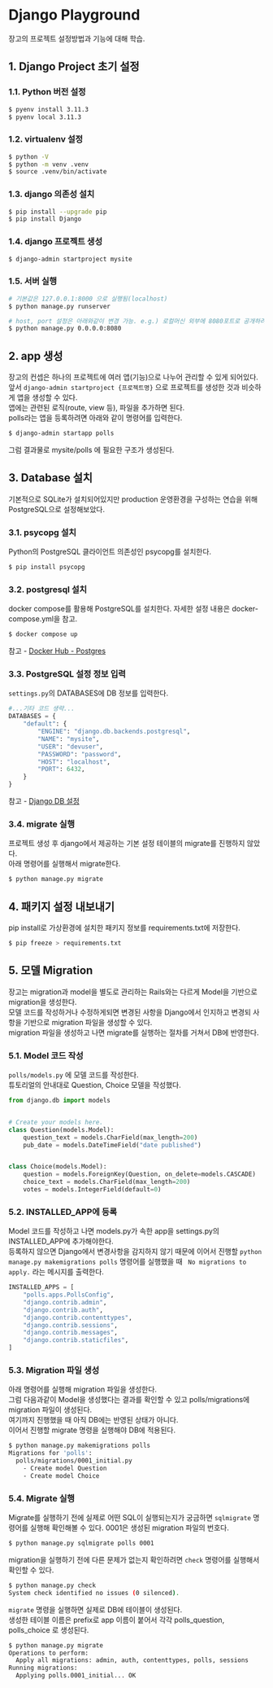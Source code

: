 # Django Playground
장고의 프로젝트 설정방법과 기능에 대해 학습.

## 1. Django Project 초기 설정
### 1.1. Python 버전 설정
```sh
$ pyenv install 3.11.3
$ pyenv local 3.11.3
```
### 1.2. virtualenv 설정
```sh
$ python -V
$ python -m venv .venv
$ source .venv/bin/activate
```

### 1.3. django 의존성 설치
```sh
$ pip install --upgrade pip
$ pip install Django
```

### 1.4. django 프로젝트 생성
```sh
$ django-admin startproject mysite
```

### 1.5. 서버 실행
```sh
# 기본값은 127.0.0.1:8000 으로 실행됨(localhost)
$ python manage.py runserver  

# host, port 설정은 아래와같이 변경 가능. e.g.) 로컬머신 외부에 8080포트로 공개하려면 아래와 같이 실행 
$ python manage.py 0.0.0.0:8080
``` 

## 2. app 생성
장고의 컨셉은 하나의 프로젝트에 여러 앱(기능)으로 나누어 관리할 수 있게 되어있다.  
앞서 `django-admin startproject {프로젝트명}` 으로 프로젝트를 생성한 것과 비슷하게 앱을 생성할 수 있다.  
앱에는 관련된 로직(route, view 등), 파일을 추가하면 된다.  
polls라는 앱을 등록하려면 아래와 같이 명령어를 입력한다.  
```sh
$ django-admin startapp polls
```
그럼 결과물로 mysite/polls 에 필요한 구조가 생성된다.

## 3. Database 설치
기본적으로 SQLite가 설치되어있지만 production 운영환경을 구성하는 연습을 위해 PostgreSQL으로 설정해보았다.

### 3.1. psycopg 설치
Python의 PostgreSQL 클라이언트 의존성인 psycopg를 설치한다.
```sh
$ pip install psycopg
```
### 3.2. postgresql 설치
docker compose를 활용해 PostgreSQL를 설치한다. 자세한 설정 내용은 docker-compose.yml을 참고.
```sh
$ docker compose up
```
참고 - [Docker Hub - Postgres](https://hub.docker.com/_/postgres)
### 3.3. PostgreSQL 설정 정보 입력
`settings.py`의 DATABASES에 DB 정보를 입력한다.

```python
#...기타 코드 생략...
DATABASES = {
    "default": {
        "ENGINE": "django.db.backends.postgresql",
        "NAME": "mysite",
        "USER": "devuser",
        "PASSWORD": "password",
        "HOST": "localhost",
        "PORT": 6432,
    }
}
```
참고 - [Django DB 설정](https://docs.djangoproject.com/ko/4.2/ref/settings/#std-setting-HOST)
### 3.4. migrate 실행
프로젝트 생성 후 django에서 제공하는 기본 설정 테이블의 migrate를 진행하지 않았다.  
아래 명령어를 실행해서 migrate한다.
```sh
$ python manage.py migrate
```

## 4. 패키지 설정 내보내기
pip install로 가상환경에 설치한 패키지 정보를 requirements.txt에 저장한다.  
```sh
$ pip freeze > requirements.txt
```

## 5. 모델 Migration
장고는 migration과 model을 별도로 관리하는 Rails와는 다르게 Model을 기반으로 migration을 생성한다.  
모델 코드를 작성하거나 수정하게되면 변경된 사항을 Django에서 인지하고 변경되 사항을 기반으로 migration 파일을 생성할 수 있다.  
migration 파일을 생성하고 나면 migrate를 실행하는 절차를 거쳐서 DB에 반영한다.  

### 5.1. Model 코드 작성
`polls/models.py` 에 모델 코드를 작성한다.  
튜토리얼의 안내대로 Question, Choice 모델을 작성했다.

```python
from django.db import models


# Create your models here.
class Question(models.Model):
    question_text = models.CharField(max_length=200)
    pub_date = models.DateTimeField("date published")


class Choice(models.Model):
    question = models.ForeignKey(Question, on_delete=models.CASCADE)
    choice_text = models.CharField(max_length=200)
    votes = models.IntegerField(default=0)

```

### 5.2. INSTALLED_APP에 등록
Model 코드를 작성하고 나면 models.py가 속한 app을 settings.py의 INSTALLED_APP에 추가해야한다.  
등록하지 않으면 Django에서 변경사항을 감지하지 않기 때문에
이어서 진행할 `python manage.py makemigrations polls` 명령어를 실행했을 때 ` No migrations to apply.` 라는 메시지를 출력한다.  
```python
INSTALLED_APPS = [
    "polls.apps.PollsConfig",
    "django.contrib.admin",
    "django.contrib.auth",
    "django.contrib.contenttypes",
    "django.contrib.sessions",
    "django.contrib.messages",
    "django.contrib.staticfiles",
]
```
### 5.3. Migration 파일 생성
아래 명령어를 실행해 migration 파일을 생성한다.  
그럼 다음과같이 Model을 생성했다는 결과를 확인할 수 있고 polls/migrations에 migration 파일이 생성된다.  
여기까지 진행했을 때 아직 DB에는 반영된 상태가 아니다.  
이어서 진행할 migrate 명령을 실행해야 DB에 적용된다.
```sh
$ python manage.py makemigrations polls
Migrations for 'polls':
  polls/migrations/0001_initial.py
    - Create model Question
    - Create model Choice
```

### 5.4. Migrate 실행
Migrate를 실행하기 전에 실제로 어떤 SQL이 실행되는지가 궁금하면 `sqlmigrate` 명령어를 실행해 확인해볼 수 있다.  0001은 생성된 migration 파일의 번호다.
```sh
$ python manage.py sqlmigrate polls 0001
```

migration을 실행하기 전에 다른 문제가 없는지 확인하려면 `check` 명령어를 실행해서 확인할 수 있다.
```sh
$ python manage.py check
System check identified no issues (0 silenced).
```

`migrate` 명령을 실행하면 실제로 DB에 테이블이 생성된다.  
생성한 테이블 이름은 prefix로 app 이름이 붙어서 각각 polls_question, polls_choice 로 생성된다.
```sh
$ python manage.py migrate
Operations to perform:
  Apply all migrations: admin, auth, contenttypes, polls, sessions
Running migrations:
  Applying polls.0001_initial... OK
```
